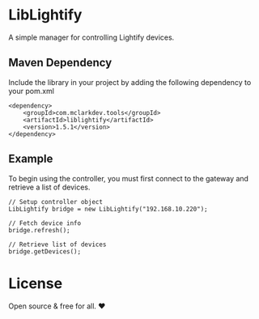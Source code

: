 # LibLightify

A simple manager for controlling Lightify devices.

## Maven Dependency

Include the library in your project by adding the following dependency to your pom.xml

```
<dependency>
	<groupId>com.mclarkdev.tools</groupId>
	<artifactId>liblightify</artifactId>
	<version>1.5.1</version>
</dependency>
```

## Example

To begin using the controller, you must first connect to the gateway and retrieve a list of devices.

```
// Setup controller object
LibLightify bridge = new LibLightify("192.168.10.220");

// Fetch device info
bridge.refresh();

// Retrieve list of devices
bridge.getDevices();
```

# License

Open source & free for all. ❤
